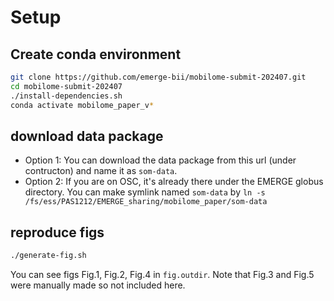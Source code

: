 # Setup

## Create conda environment

```bash
git clone https://github.com/emerge-bii/mobilome-submit-202407.git
cd mobilome-submit-202407
./install-dependencies.sh
conda activate mobilome_paper_v*
```

## download data package

- Option 1: You can download the data package from this url (under contructon) and
name it as `som-data`.
- Option 2: If you are on OSC, it's already there under the EMERGE globus directory. You can make symlink named `som-data` by `ln -s /fs/ess/PAS1212/EMERGE_sharing/mobilome_paper/som-data`

## reproduce figs

```bash
./generate-fig.sh
```

You can see figs Fig.1, Fig.2, Fig.4 in `fig.outdir`. Note that Fig.3 and Fig.5 were manually made so not included here.
